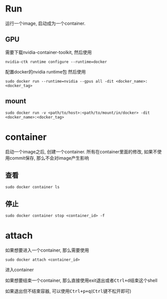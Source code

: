 # Run
运行一个image, 启动成为一个container.

## GPU
需要下载nvidia-container-toolkit, 然后使用
```shell
nvidia-ctk runtime configure --runtime=docker
```
配置docker的nvidia runtime包
然后使用
```shell
sudo docker run --runtime=nvidia --gpus all -dit <docker_name>:<docker_tag>
```

## mount
```shell
sudo docker run -v <path/to/host>:<path/to/mount/in/docker> -dit <docker_name>:<docker_tag>
```

# container
启动一个image之后, 创建一个container. 所有在container里面的修改, 如果不使用commit保存, 那么不会对image产生影响

## 查看
```shell
sudo docker container ls
```

## 停止
```shell
sudo docker container stop <container_id> -f
```

# attach
如果想要进入一个container, 那么需要使用
```shell
sudo docker attach <container_id>
```
进入container

如果想要结束一个container, 那么直接使用exit退出或者<kbd>Ctrl+d</kbd>结束这个shell

如果退出但不结束容器, 可以使用<kbd>Ctrl+p+q</kbd>(<kbd>Ctrl</kbd>键不松开即可)
